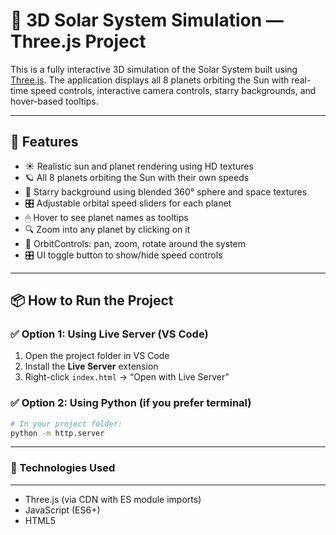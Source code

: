 # 🌌 3D Solar System Simulation — Three.js Project

This is a fully interactive 3D simulation of the Solar System built using [Three.js](https://threejs.org/). The application displays all 8 planets orbiting the Sun with real-time speed controls, interactive camera controls, starry backgrounds, and hover-based tooltips.

---

## 🚀 Features

- ☀️ Realistic sun and planet rendering using HD textures
- 🪐 All 8 planets orbiting the Sun with their own speeds
- 🌌 Starry background using blended 360° sphere and space textures
- 🎛 Adjustable orbital speed sliders for each planet
- 🖱 Hover to see planet names as tooltips
- 🔍 Zoom into any planet by clicking on it
- 🔁 OrbitControls: pan, zoom, rotate around the system
- 🎛 UI toggle button to show/hide speed controls

---

## 📦 How to Run the Project

### ✅ Option 1: Using Live Server (VS Code)
1. Open the project folder in VS Code
2. Install the **Live Server** extension
3. Right-click `index.html` → “Open with Live Server”

### ✅ Option 2: Using Python (if you prefer terminal)
```bash
# In your project folder:
python -m http.server
```
---

### 🧠 Technologies Used
---
- Three.js (via CDN with ES module imports)
- JavaScript (ES6+)
- HTML5